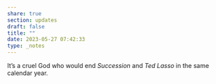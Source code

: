 ```yaml
---
share: true
section: updates
draft: false
title: ""
date: 2023-05-27 07:42:33
type: _notes
---
```


It’s a cruel God who would end _Succession_ and _Ted Lasso_ in the same calendar year.
